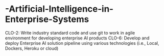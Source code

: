 # -Artificial-Intelligence-in-Enterprise-Systems
CLO-2: Write industry standard code and use git to work in agile environment for developing enterprise AI products  CLO-6: Develop and deploy Enterprise AI solution pipeline using various technologies (i.e., Local,  Dockers, Heroku or cloud) 
